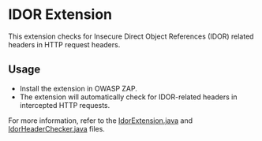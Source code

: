 # IDOR Extension

This extension checks for Insecure Direct Object References (IDOR) related headers in HTTP request headers.

## Usage

- Install the extension in OWASP ZAP.
- The extension will automatically check for IDOR-related headers in intercepted HTTP requests.

For more information, refer to the [IdorExtension.java](src/main/java/extension/IdorExtension.java) and [IdorHeaderChecker.java](src/main/java/extension/IdorHeaderChecker.java) files.
